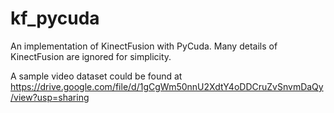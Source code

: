 # kf_pycuda
An implementation of KinectFusion with PyCuda. Many details of KinectFusion are ignored for simplicity.

A sample video dataset could be found at https://drive.google.com/file/d/1gCgWm50nnU2XdtY4oDDCruZvSnvmDaQy/view?usp=sharing
